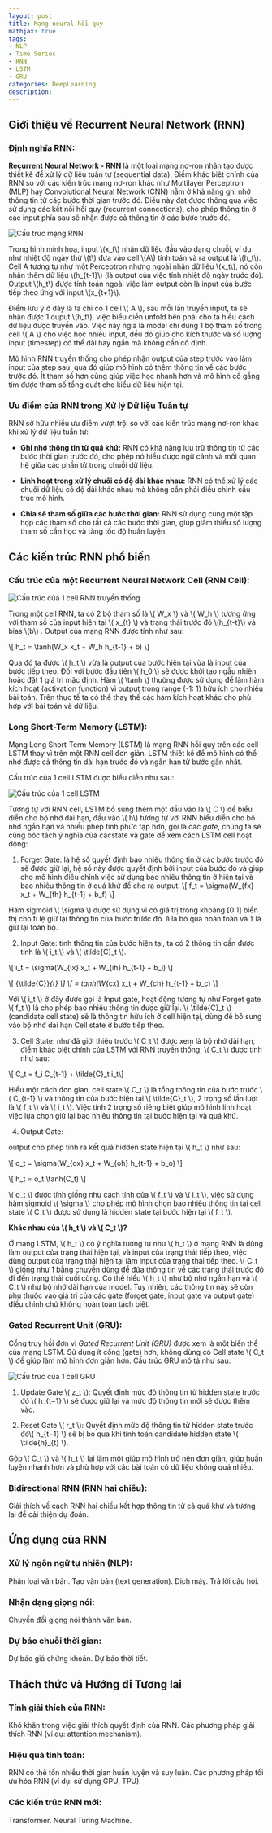 ```yaml
---
layout: post
title: Mạng neural hồi quy
mathjax: true
tags:
- NLP
- Time Series
- RNN
- LSTM
- GRU
categories: DeepLearning
description: 
---
```


## Giới thiệu về Recurrent Neural Network (RNN)

### Định nghĩa RNN:

**Recurrent Neural Network - RNN** là một loại mạng nơ-ron nhân tạo được thiết kế để xử lý dữ liệu tuần tự (sequential data). Điểm khác biệt chính của RNN so với các kiến trúc mạng nơ-ron khác như Multilayer Perceptron (MLP) hay Convolutional Neural Network (CNN) nằm ở khả năng ghi nhớ thông tin từ các bước thời gian trước đó. Điều này đạt được thông qua việc sử dụng các kết nối hồi quy (recurrent connections), cho phép thông tin ở các input phía sau sẽ nhận được cả thông tin ở các bước trước đó.

![Cấu trúc mạng RNN](/MLDL/assets/img/rnn_1.png)

Trong hình minh hoạ, input \\(x_t\\) nhận dữ liệu đầu vào dạng chuỗi, ví dụ như nhiệt độ ngày thứ \\(t\\) đưa vào cell \\(A\\) tính toán và ra output là \\(h_t\\). Cell A tương tự như một Perceptron nhưng ngoài nhận dữ liệu \\(x_t\\), nó còn nhận thêm dữ liệu \\(h_{t-1}\\) (là output của việc tính nhiệt độ ngày trước đó). Output \\(h_t\\) được tính toán ngoài việc làm output còn là input của bước tiếp theo ứng với input \\(x_{t+1}\\).

Điểm lưu ý ở đây là ta chỉ có 1 cell \\( A \\), sau mỗi lần truyền input, ta sẽ nhận được 1 ouput \\(h_t\\), việc biểu diễn unfold bên phải cho ta hiểu cách dữ liệu được truyền vào. 
Việc này ngĩa là model chỉ dùng 1 bộ tham số trong cell \\( A \\) cho việc học nhiều input, đều đó giúp cho kích thước và số lượng input (timestep) có thể dài hay ngắn mà không cần cố định. 

Mô hình RNN truyền thống cho phép nhận output của step trước vào làm input của step sau, qua đó giúp mô hình có thêm thông tin về các bước trước đó. Ít tham số hơn cũng giúp việc học nhanh hơn và mô hình cố gắng tìm được tham số tổng quát cho kiểu dữ liệu hiện tại.

### Ưu điểm của RNN trong Xử lý Dữ liệu Tuần tự

RNN sở hữu nhiều ưu điểm vượt trội so với các kiến trúc mạng nơ-ron khác khi xử lý dữ liệu tuần tự:

- **Ghi nhớ thông tin từ quá khứ:** RNN có khả năng lưu trữ thông tin từ các bước thời gian trước đó, cho phép nó hiểu được ngữ cảnh và mối quan hệ giữa các phần tử trong chuỗi dữ liệu.

- **Linh hoạt trong xử lý chuỗi có độ dài khác nhau:** RNN có thể xử lý các chuỗi dữ liệu có độ dài khác nhau mà không cần phải điều chỉnh cấu trúc mô hình.

- **Chia sẻ tham số giữa các bước thời gian:** RNN sử dụng cùng một tập hợp các tham số cho tất cả các bước thời gian, giúp giảm thiểu số lượng tham số cần học và tăng tốc độ huấn luyện.

<!-- ## Huấn luyện RNN

### Backpropagation Through Time (BPTT):

Giải thích chi tiết về cách BPTT hoạt động để tính toán gradient của hàm mất mát trong RNN.
Thảo luận về các vấn đề gặp phải trong BPTT (ví dụ: vanishing gradient, exploding gradient).

### Các kỹ thuật huấn luyện nâng cao:

Gradient clipping (cắt gradient).
Truncated BPTT (BPTT rút gọn).
Teacher forcing (ép buộc giáo viên). -->

## Các kiến trúc RNN phổ biến

### Cấu trúc của một Recurrent Neural Network Cell (RNN Cell):

![Cấu trúc của 1 cell RNN truyền thống](/MLDL/assets/img/rnn_cell.png)

Trong một cell RNN, ta có 2 bộ tham số là \\( W_x \\) và \\( W_h \\) tương ứng với tham số của input hiện tại \\( x_{t} \\) và trạng thái trước đó  \\(h_{t-t}\\) và bias \\(b\\) . Output của mạng RNN được tính như sau:

\\[ h_t = \tanh(W_x x_t + W_h h_{t-1} + b) \\]

Qua đó ta được \\( h_t \\) vừa là output của bước hiện tại vừa là input của bước tiếp theo.
Đối với bước đầu tiên \\( h_0 \\) sẽ được khởi tạo ngẫu nhiên hoặc đặt 1 giá trị mặc định.
Hàm \\( \tanh \\) thường được sử dụng để làm hàm kích hoạt (activation function) vì output trong range (-1: 1) hữu ích cho nhiều bài toán. Trên thực tế ta có thể thay thế các hàm kích hoạt khác cho phù hợp với bài toán và dữ liệu.

### Long Short-Term Memory (LSTM):

Mạng Long Short-Term Memory (LSTM) là mạng RNN hồi quy trên các cell LSTM thay vì trên một RNN cell đơn giản.
LSTM thiết kế để mô hình có thể nhớ được cả thông tin dài hạn trước đó và ngắn hạn từ bước gần nhất.

Cấu trúc của 1 cell LSTM được biểu diễn như sau:

![Cấu trúc của 1 cell LSTM](/MLDL/assets/img/lstm.png)

Tương tự với RNN cell, LSTM bổ sung thêm một đầu vào là \\( C \\) để biểu diễn cho bộ nhớ dài hạn, đầu vào \\( h\\) tương tự với RNN biểu diễn cho bộ nhớ ngắn hạn và nhiều phép tính phức tạp hơn, gọi là các *gate*, chúng ta sẽ cùng bóc tách ý nghĩa của cácstate và gate để xem cách LSTM cell hoạt động:

1. Forget Gate: là hệ số quyết định bao nhiêu thông tin ở các bước trước đó sẽ được giữ lại, hệ số này được quyết định bởi input của bước đó và giúp cho mô hình điều chỉnh việc sử dụng bao nhiêu thông tin ở hiện tại và bao nhiêu thông tin ở quá khứ để cho ra output. 
\\[ f_t = \sigma(W_{fx} x_t + W_{fh} h_{t-1} + b_f) \\]

Hàm sigmoid \\( \sigma \\) được sử dụng vì có giá trị trong khoảng [0:1] biển thị cho tỉ lệ giữ lại thông tin của bước trước đó. `0` là bỏ qua hoàn toàn và `1` là giữ lại toàn bộ.

2. Input Gate: tính thông tin của bước hiện tại, ta có 2 thông tin cần được tính là \\( i_t \\) và \\( \tilde{C}_t \\). 

\\[ i_t = \sigma(W_{ix} x_t + W_{ih} h_{t-1} + b_i) \\]

\\[ {\tilde{C}}_{t} \\] 
\\[ = tanh(W_{cx} x_t + W_{ch} h_{t-1} + b_c)  \\]

Với  \\( i_t \\) ở đây được gọi là Input gate, hoạt động tương tự như Forget gate \\( f_t \\) là cho phép bao nhiêu thông tin được giữ lại. \\( \tilde{C}_t \\) (candidate cell state) sẽ là thông tin hữu ích ở cell hiện tại, dùng để bổ sung vào bộ nhớ dài hạn Cell state ở bước tiếp theo.

3. Cell State: như đã giới thiệu trước \\( C_t \\) được xem là bộ nhớ dài hạn, điểm khác biệt chính của LSTM với RNN truyền thống, \\( C_t \\) được tính như sau:

\\[ C_t = f_i C_{t-1} + \tilde{C}_t i_t\\]

Hiểu một cách đơn gian, cell state \\( C_t \\) là tổng thông tin của bước trước \\( C_{t-1} \\) và thông tin của bước hiện tại \\( \tilde{C}_t \\), 2 trọng số lần lượt là \\( f_t \\) và \\( i_t \\). Việc tính 2 trọng số riêng biệt giúp mô hình linh hoạt việc lựa chọn giữ lại bao nhiêu thông tin tại bước hiện tại và quá khứ.

4. Output Gate:

output cho phép tính ra kết quả hidden state hiện tại \\( h_t \\) như sau:

\\[ o_t = \sigma(W_{ox} x_t + W_{oh} h_{t-1} + b_o) \\]

\\[ h_t = o_t \tanh(C_t) \\]

\\( o_t \\) được tính giống như cách tính của \\( f_t \\) và \\( i_t \\), việc sử dụng hàm  sigmoid \\( \sigma \\) cho phép mô hình chọn bao nhiêu thông tin tại cell state \\( C_t \\) được sử dụng là hidden state tại bước hiện tại \\( f_t \\). 


**Khác nhau của \\( h_t \\) và \\( C_t \\)?**

Ở mạng LSTM, \\( h_t \\) có ý nghĩa tương tự như \\( h_t \\) ở mạng RNN là dùng làm output của trạng thái hiện tại, và input của trạng thái tiếp theo, việc dùng output của trạng thái hiện tại làm input của trạng thái tiếp theo. \\( C_t \\) giống như 1 bằng chuyền dùng để đứa thông tin về các trạng thái trước đó đi đến trạng thái cuối cùng. Có thể hiểu \\( h_t \\) như bộ nhớ ngắn hạn và \\( C_t \\) như bộ nhớ dài hạn của model. Tuy nhiên, các thông tin này sẽ còn phụ thuộc vào giá trị của các gate (forget gate, input gate và output gate) điều chỉnh chứ không hoàn toàn tách biệt.


### Gated Recurrent Unit (GRU):

Cổng truy hồi đơn vị _Gated Recurrent Unit (GRU)_ được xem là một biến thể của mạng LSTM. Sử dụng ít cổng (gate) hơn, không dùng có Cell state \\( C_t \\) để giúp làm mô hình đơn giản hơn. Cấu trúc GRU mô tả như sau:

![Cấu trúc của 1 cell GRU](/MLDL/assets/img/gru.png)

1. Update Gate \\( z_t \\): Quyết định mức độ thông tin từ hidden state trước đó \\( h_{t−1} \\) sẽ được giữ lại và mức độ thông tin mới sẽ được thêm vào. 

2. Reset Gate \\( r_t \\): Quyết định mức độ thông tin từ hidden state trước đó\\( h_{t−1} \\) sẽ bị bỏ qua khi tính toán candidate hidden state \\( \tilde{h}_{t} \\).

Gộp \\( C_t \\)  và \\( h_t \\) lại làm một giúp mô hình trở nên đơn giản, giúp huấn luyện nhanh hơn và phù hợp với các bài toán có dữ liệu không quá nhiều.

### Bidirectional RNN (RNN hai chiều):

Giải thích về cách RNN hai chiều kết hợp thông tin từ cả quá khứ và tương lai để cải thiện dự đoán.

## Ứng dụng của RNN

### Xử lý ngôn ngữ tự nhiên (NLP):

Phân loại văn bản.
Tạo văn bản (text generation).
Dịch máy.
Trả lời câu hỏi.

### Nhận dạng giọng nói:

Chuyển đổi giọng nói thành văn bản.

### Dự báo chuỗi thời gian:

Dự báo giá chứng khoán.
Dự báo thời tiết.

## Thách thức và Hướng đi Tương lai

### Tính giải thích của RNN:

Khó khăn trong việc giải thích quyết định của RNN.
Các phương pháp giải thích RNN (ví dụ: attention mechanism).

### Hiệu quả tính toán:

RNN có thể tốn nhiều thời gian huấn luyện và suy luận.
Các phương pháp tối ưu hóa RNN (ví dụ: sử dụng GPU, TPU).

### Các kiến trúc RNN mới:

Transformer.
Neural Turing Machine.